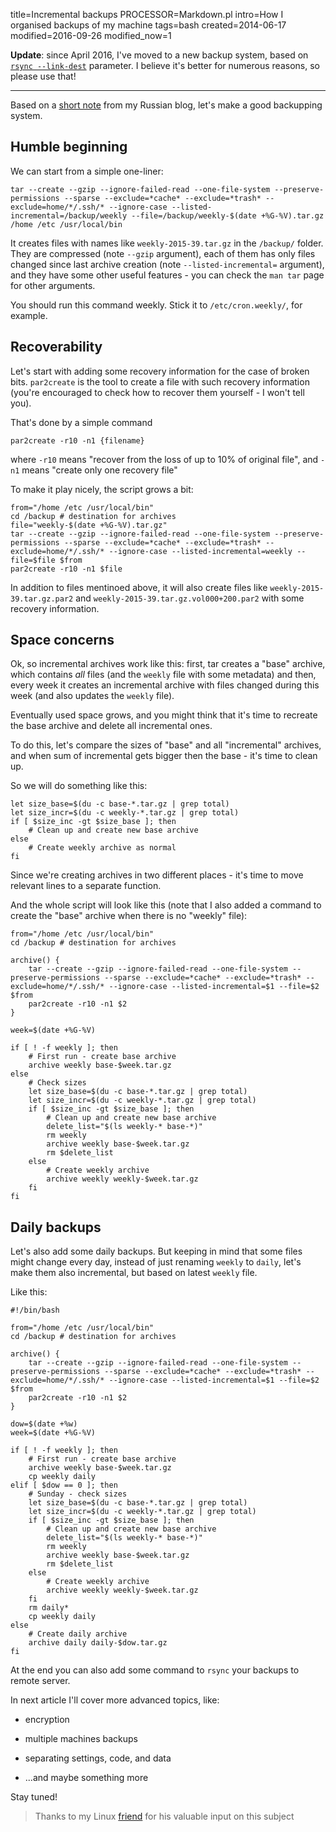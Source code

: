 title=Incremental backups
PROCESSOR=Markdown.pl
intro=How I organised backups of my machine
tags=bash
created=2014-06-17
modified=2016-09-26
modified_now=1


**Update**: since April 2016, I've moved to a new backup system,
based on [`rsync --link-dest`][new] parameter.
I believe it's better for numerous reasons,
so please use that!

* * *

Based on a [short note][] from my Russian blog, let's make a good backupping system.

[new]: rsync-backups.html
[short note]: /ru/incremental-backup-с-помощью-tar.html

Humble beginning
----------------

We can start from a simple one-liner:

	tar --create --gzip --ignore-failed-read --one-file-system --preserve-permissions --sparse --exclude=*cache* --exclude=*trash* --exclude=home/*/.ssh/‌* --ignore-case --listed-incremental=/backup/weekly --file=/backup/weekly-$(date +%G-%V).tar.gz /home /etc /usr/local/bin

It creates files with names like `weekly-2015-39.tar.gz` in the `/backup/` folder.
They are compressed (note `--gzip` argument),
each of them has only files changed since last archive creation (note `--listed-incremental=` argument),
and they have some other useful features - you can check the `man tar` page for other arguments.

You should run this command weekly.
Stick it to `/etc/cron.weekly/`, for example.

Recoverability
--------------

Let's start with adding some recovery information for the case of broken bits.
`par2create` is the tool to create a file with such recovery information
(you're encouraged to check how to recover them yourself - I won't tell you).

That's done by a simple command

	par2create -r10 -n1 {filename}

where `-r10` means "recover from the loss of up to 10% of original file",
and `-n1` means "create only one recovery file"

To make it play nicely, the script grows a bit:

	from="/home /etc /usr/local/bin"
	cd /backup # destination for archives
	file="weekly-$(date +%G-%V).tar.gz"
	tar --create --gzip --ignore-failed-read --one-file-system --preserve-permissions --sparse --exclude=*cache* --exclude=*trash* --exclude=home/*/.ssh/‌* --ignore-case --listed-incremental=weekly --file=$file $from
	par2create -r10 -n1 $file

In addition to files mentinoed above, it will also create files like `weekly-2015-39.tar.gz.par2` and `weekly-2015-39.tar.gz.vol000+200.par2` with some recovery information.

Space concerns
--------------

Ok, so incremental archives work like this:
first, tar creates a "base" archive, which contains *all* files
(and the `weekly` file with some metadata)
and then, every week it creates an incremental archive with files changed during this week
(and also updates the `weekly` file).

Eventually used space grows, and you might think that it's time to recreate the base archive and delete all incremental ones.

To do this, let's compare the sizes of "base" and all "incremental" archives,
and when sum of incremental gets bigger then the base - it's time to clean up.

So we will do something like this:

	let size_base=$(du -c base-*.tar.gz | grep total)
	let size_incr=$(du -c weekly-*.tar.gz | grep total)
	if [ $size_inc -gt $size_base ]; then
		# Clean up and create new base archive
	else
		# Create weekly archive as normal
	fi

Since we're creating archives in two different places -
it's time to move relevant lines to a separate function.

And the whole script will look like this
(note that I also added a command to create the "base" archive when there is no "weekly" file):


	from="/home /etc /usr/local/bin"
	cd /backup # destination for archives

	archive() {
		tar --create --gzip --ignore-failed-read --one-file-system --preserve-permissions --sparse --exclude=*cache* --exclude=*trash* --exclude=home/*/.ssh/‌* --ignore-case --listed-incremental=$1 --file=$2 $from
		par2create -r10 -n1 $2
	}

	week=$(date +%G-%V)

	if [ ! -f weekly ]; then
		# First run - create base archive
		archive weekly base-$week.tar.gz
	else
		# Check sizes
		let size_base=$(du -c base-*.tar.gz | grep total)
		let size_incr=$(du -c weekly-*.tar.gz | grep total)
		if [ $size_inc -gt $size_base ]; then
			# Clean up and create new base archive
			delete_list="$(ls weekly-* base-*)"
			rm weekly
			archive weekly base-$week.tar.gz
			rm $delete_list
		else
			# Create weekly archive
			archive weekly weekly-$week.tar.gz
		fi
	fi


Daily backups
-------------

Let's also add some daily backups.
But keeping in mind that some files might change every day,
instead of just renaming `weekly` to `daily`,
let's make them also incremental, but based on latest `weekly` file.

Like this:

	#!/bin/bash

	from="/home /etc /usr/local/bin"
	cd /backup # destination for archives

	archive() {
		tar --create --gzip --ignore-failed-read --one-file-system --preserve-permissions --sparse --exclude=*cache* --exclude=*trash* --exclude=home/*/.ssh/‌* --ignore-case --listed-incremental=$1 --file=$2 $from
		par2create -r10 -n1 $2
	}

	dow=$(date +%w)
	week=$(date +%G-%V)

	if [ ! -f weekly ]; then
		# First run - create base archive
		archive weekly base-$week.tar.gz
		cp weekly daily
	elif [ $dow == 0 ]; then
		# Sunday - check sizes
		let size_base=$(du -c base-*.tar.gz | grep total)
		let size_incr=$(du -c weekly-*.tar.gz | grep total)
		if [ $size_inc -gt $size_base ]; then
			# Clean up and create new base archive
			delete_list="$(ls weekly-* base-*)"
			rm weekly
			archive weekly base-$week.tar.gz
			rm $delete_list
		else
			# Create weekly archive
			archive weekly weekly-$week.tar.gz
		fi
		rm daily*
		cp weekly daily
	else
		# Create daily archive
		archive daily daily-$dow.tar.gz
	fi

At the end you can also add some command to `rsync` your backups to remote server.

In next article I'll cover more advanced topics, like:

* encryption

* multiple machines backups

* separating settings, code, and data

* ...and maybe something more

Stay tuned!

> Thanks to my Linux [friend][] for his valuable input on this subject

[friend]: http://ruario.ghost.io

<script src="/microlight.js"></script>

